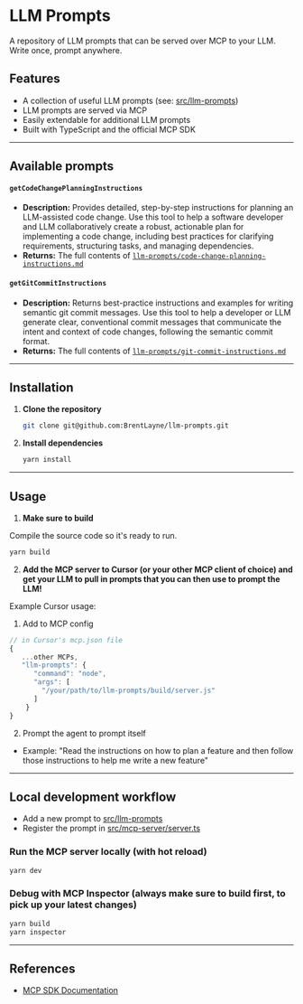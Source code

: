 # LLM Prompts

A repository of LLM prompts that can be served over MCP to your LLM. Write once, prompt anywhere.

## Features

- A collection of useful LLM prompts (see: [src/llm-prompts](./src/llm-prompts/))
- LLM prompts are served via MCP
- Easily extendable for additional LLM prompts
- Built with TypeScript and the official MCP SDK

---

## Available prompts

#### `getCodeChangePlanningInstructions`

- **Description:** Provides detailed, step-by-step instructions for planning an LLM-assisted code change.
  Use this tool to help a software developer and LLM collaboratively create a robust, actionable plan
  for implementing a code change, including best practices for clarifying requirements,
  structuring tasks, and managing dependencies.
- **Returns:** The full contents of [`llm-prompts/code-change-planning-instructions.md`](../llm-prompts/code-change-planning-instructions.md)

#### `getGitCommitInstructions`

- **Description:** Returns best-practice instructions and examples for writing semantic git commit messages. Use this tool to help a developer or LLM generate clear, conventional commit messages that communicate the intent and context of code changes, following the semantic commit format.
- **Returns:** The full contents of [`llm-prompts/git-commit-instructions.md`](../llm-prompts/git-commit-instructions.md)

---

## Installation

1. **Clone the repository**

   ```sh
   git clone git@github.com:BrentLayne/llm-prompts.git
   ```

2. **Install dependencies**
   ```sh
   yarn install
   ```

---

## Usage

1. **Make sure to build**

Compile the source code so it's ready to run.

```sh
yarn build
```

2. **Add the MCP server to Cursor (or your other MCP client of choice) and get your LLM to pull in prompts that you can then use to prompt the LLM!**

Example Cursor usage:

1. Add to MCP config

```typescript
// in Cursor's mcp.json file
{
   ...other MCPs,
   "llm-prompts": {
      "command": "node",
      "args": [
        "/your/path/to/llm-prompts/build/server.js"
      ]
    }
}
```

2. Prompt the agent to prompt itself

- Example: "Read the instructions on how to plan a feature and then follow those instructions to help me write a new feature"

---

## Local development workflow

- Add a new prompt to [src/llm-prompts](./src/llm-prompts/)
- Register the prompt in [src/mcp-server/server.ts](./src/mcp-server/server.ts)

### Run the MCP server locally (with hot reload)

```sh
yarn dev
```

### Debug with MCP Inspector (always make sure to build first, to pick up your latest changes)

```sh
yarn build
yarn inspector
```

---

## References

- [MCP SDK Documentation](https://github.com/modelcontextprotocol/typescript-sdk)
